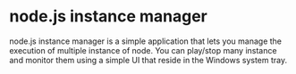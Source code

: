node.js instance manager
========================

node.js instance manager is a simple application that lets you manage the execution of multiple instance of node. You can play/stop many instance and monitor them using a simple UI that reside in the Windows system tray.
